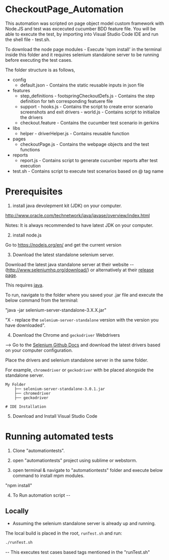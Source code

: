 # CheckoutPage_Automation

This automation was scripted on page object model custom framework with Node.JS and test was excecuted cucumber BDD feature file. You will be able to execute the test, by importing into Visual Studio Code IDE and run the shell file - test.sh.

To download the node page modules - Execute 'npm install' in the terminal inside this folder and it requires selenium standalone server to be running before executing the test cases.


The folder structure is as follows,

- config
    - default.json - Contains the static reusable inputs in json file
- features
    - step_definitions
           - footspringCheckoutDefs.js - Contains the step definition for teh corresponding featuere file
    - support
           - hooks.js - Contains the script to create error scenario screenshots and exit drivers
           - world.js - Contains script to initialize the drivers
    - checkout.feature - Contains the cucumber test scenario in gerkins
- libs
    - helper
           - driverHelper.js - Contains reusable function
- pages
    - checkoutPage.js - Contains the webpage objects and the test functions
- reports
    - report.js - Contains script to generate cucumber reports after test execution
- test.sh - Contains script to execute test scenarios based on @ tag name

# Prerequisites

1. install java devolepment kit (JDK) on your computer.

http://www.oracle.com/technetwork/java/javase/overview/index.html

Notes: It is always recommended to have latest JDK on your computer.

2. install node.js

Go to https://nodejs.org/en/ and get the current version

3. Download the latest standalone selenium server.

Download the latest java standalone server at their website -- (http://www.seleniumhq.org/download/) or alternatively at their [release page](http://selenium-release.storage.googleapis.com/index.html).

This requires [java](http://www.oracle.com/technetwork/java/index.html).

To run, navigate to the folder where you saved your .jar file and  execute the below command from the terminal:

"java -jar selenium-server-standalone-3.X.X.jar"

"X - replace the `selenium-server-standalone` version with the version you have downloaded".

4. Download the Chrome and `geckodriver` Webdrivers

--> Go to the [Selenium Github Docs](http://seleniumhq.github.io/selenium/docs/api/javascript/) and download the latest drivers based on your computer configuration.

Place the drivers and selenium standalone server in the same folder.

For example, `chromedriver` or `geckodriver` with be placed alongside the standalone server.

```
My Folder
    ├── selenium-server-standalone-3.0.1.jar
    ├── chromedriver
    ├── geckodriver

# IDE Installation
```
5. Download and Install Visual Studio Code

# Running automated tests

1. Clone "automationtests".

2. open "automationtests" project using sublime or webstorm.

3. open terminal & navigate to "automationtests" folder and execute below command to install mpm modules.

"npm install"

4. To Run automation script --

## Locally

* Assuming the selenium standalone server is already up and running.

The local build is placed in the root, `runTest.sh` and run:

```bash
./runTest.sh
```
-- This executes test cases based tags mentioned in the "runTest.sh"

